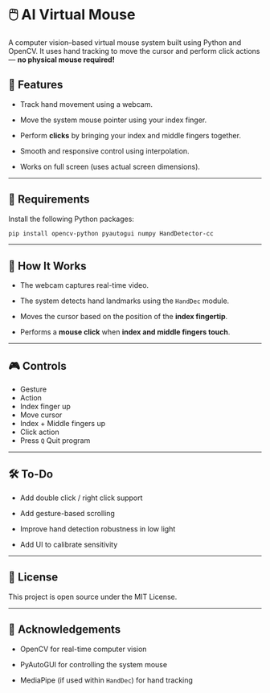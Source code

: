 # 🖱️ AI Virtual Mouse

A computer vision–based virtual mouse system built using Python and OpenCV. It uses hand tracking to move the cursor and perform click actions — **no physical mouse required!**


## 🧠 Features

-   Track hand movement using a webcam.
    
-   Move the system mouse pointer using your index finger.
    
-   Perform **clicks** by bringing your index and middle fingers together.
    
-   Smooth and responsive control using interpolation.
    
-   Works on full screen (uses actual screen dimensions).
    

----------

## 🔧 Requirements

Install the following Python packages:
```bash
pip install opencv-python pyautogui numpy HandDetector-cc
``` 
----------

## 🚀 How It Works

-   The webcam captures real-time video.
    
-   The system detects hand landmarks using the `HandDec` module.
    
-   Moves the cursor based on the position of the **index fingertip**.
    
-   Performs a **mouse click** when **index and middle fingers touch**.
    

----------

## 🎮 Controls

- Gesture
- Action
- Index finger up
- Move cursor
- Index + Middle fingers up
- Click action
- Press `Q` Quit program

----------

## 🛠️ To-Do

-   Add double click / right click support
    
-   Add gesture-based scrolling
    
-   Improve hand detection robustness in low light
    
-   Add UI to calibrate sensitivity
    

----------

## 📄 License

This project is open source under the MIT License.

----------

## 🙌 Acknowledgements

-   OpenCV for real-time computer vision
    
-   PyAutoGUI for controlling the system mouse
    
-   MediaPipe (if used within `HandDec`) for hand tracking
